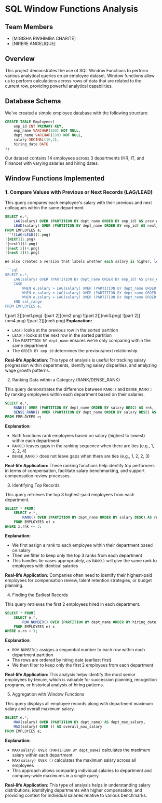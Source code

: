 # SQL Window Functions Analysis

## Team Members
- [MIGISHA RWIHIMBA CHARITE]
- [NIRERE ANGELIQUE]

## Overview
This project demonstrates the use of SQL Window Functions to perform various analytical queries on an employee dataset. Window functions allow us to perform calculations across rows of data that are related to the current row, providing powerful analytical capabilities.

## Database Schema
We've created a simple employee database with the following structure:

```sql
CREATE TABLE Employees(
    emp_id INT PRIMARY KEY,
    emp_name VARCHAR(100) NOT NULL,
    dept_name VARCHAR(100) NOT NULL,
    salary DECIMAL(10,2),
    hiring_date DATE
);
```

Our dataset contains 14 employees across 3 departments (HR, IT, and Finance) with varying salaries and hiring dates.
## Window Functions Implemented

### 1. Compare Values with Previous or Next Records (LAG/LEAD)

This query compares each employee's salary with their previous and next colleagues within the same department.

```sql
SELECT e.*,
    LAG(salary) OVER (PARTITION BY dept_name ORDER BY emp_id) AS prev_emp_salary,
    LEAD(salary) OVER (PARTITION BY dept_name ORDER BY emp_id) AS next_emp_salary
FROM EMPLOYEES e;
```![LAG/LEAD](1.png)
![NEXT](2.png)
![next1](3.png)
![next 2](4.png)
![next 3](5.png)

We also created a version that labels whether each salary is higher, lower, or the same as the previous employee's salary:

```sql
SELECT e.*,
    LAG(salary) OVER (PARTITION BY dept_name ORDER BY emp_id) AS prev_emp_salary,
    CASE 
        WHEN e.salary > LAG(salary) OVER (PARTITION BY dept_name ORDER BY emp_id) THEN 'Higher than the previous employee'
        WHEN e.salary < LAG(salary) OVER (PARTITION BY dept_name ORDER BY emp_id) THEN 'Lower than the previous employee'
        WHEN e.salary = LAG(salary) OVER (PARTITION BY dept_name ORDER BY emp_id) THEN 'Same as previous employee'
    END sal_range
FROM EMPLOYEES e;
```
![part 2]](nm1.png) ![part 2]](nm2.png) ![part 2]](nm3.png) ![part 2]](nm4.png) ![part 2]](nm5.png)
**Explanation:** 
- `LAG()` looks at the previous row in the sorted partition
- `LEAD()` looks at the next row in the sorted partition
- The `PARTITION BY dept_name` ensures we're only comparing within the same department
- The `ORDER BY emp_id` determines the previous/next relationship

**Real-life Application:** This type of analysis is useful for tracking salary progression within departments, identifying salary disparities, and analyzing wage growth patterns.

 2. Ranking Data within a Category (RANK/DENSE_RANK)

This query demonstrates the difference between `RANK()` and `DENSE_RANK()` by ranking employees within each department based on their salaries.

```sql
SELECT e.*,
    RANK() OVER (PARTITION BY dept_name ORDER BY salary DESC) AS rnk,
    DENSE_RANK() OVER (PARTITION BY dept_name ORDER BY salary DESC) AS DENSE_rnk
FROM EMPLOYEES e;
```

**Explanation:**
- Both functions rank employees based on salary (highest to lowest) within each department
- `RANK()` leaves gaps in the ranking sequence when there are ties (e.g., 1, 2, 2, 4)
- `DENSE_RANK()` does not leave gaps when there are ties (e.g., 1, 2, 2, 3)

**Real-life Application:** These ranking functions help identify top performers in terms of compensation, facilitate salary benchmarking, and support compensation review processes.

 3. Identifying Top Records

This query retrieves the top 3 highest-paid employees from each department.

```sql
SELECT * FROM(
    SELECT e.*,
        RANK() OVER (PARTITION BY dept_name ORDER BY salary DESC) AS rnk
    FROM EMPLOYEES e) x
WHERE x.rnk <= 3;
```

**Explanation:**
- We first assign a rank to each employee within their department based on salary
- Then we filter to keep only the top 3 ranks from each department
- This handles tie cases appropriately, as `RANK()` will give the same rank to employees with identical salaries

**Real-life Application:** Companies often need to identify their highest-paid employees for compensation review, talent retention strategies, or budget planning.

 4. Finding the Earliest Records

This query retrieves the first 2 employees hired in each department.

```sql
SELECT * FROM(
    SELECT e.*,
        ROW_NUMBER() OVER (PARTITION BY dept_name ORDER BY hiring_date ASC) AS rn
    FROM EMPLOYEES e) x
WHERE x.rn < 3;
```

**Explanation:**
- `ROW_NUMBER()` assigns a sequential number to each row within each department partition
- The rows are ordered by hiring date (earliest first)
- We then filter to keep only the first 2 employees from each department

**Real-life Application:** This analysis helps identify the most senior employees by tenure, which is valuable for succession planning, recognition programs, or historical analysis of hiring patterns.

 5. Aggregation with Window Functions

This query displays all employee records along with department maximum salary and overall maximum salary.

```sql
SELECT e.*,
    MAX(salary) OVER (PARTITION BY dept_name) AS dept_max_salary,
    MAX(salary) OVER () AS overall_max_salary
FROM EMPLOYEES e;
```

**Explanation:**
- `MAX(salary) OVER (PARTITION BY dept_name)` calculates the maximum salary within each department
- `MAX(salary) OVER ()` calculates the maximum salary across all employees
- This approach allows comparing individual salaries to department and company-wide maximums in a single query

**Real-life Application:** This type of analysis helps in understanding salary distributions, identifying departments with higher compensation, and providing context for individual salaries relative to various benchmarks.
